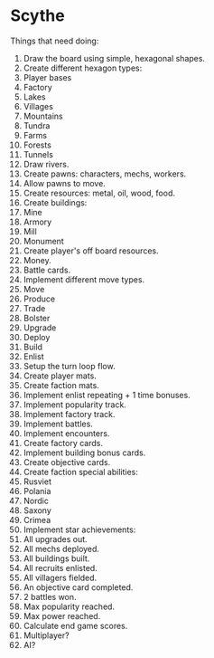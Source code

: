 # Scythe

Things that need doing:

1. Draw the board using simple, hexagonal shapes.
1. Create different hexagon types:
  1. Player bases
  1. Factory
  1. Lakes
  1. Villages
  1. Mountains
  1. Tundra
  1. Farms
  1. Forests
  1. Tunnels
1. Draw rivers.
1. Create pawns: characters, mechs, workers.
1. Allow pawns to move.
1. Create resources: metal, oil, wood, food.
1. Create buildings:
  1. Mine
  1. Armory
  1. Mill
  1. Monument
1. Create player's off board resources.
  1. Money.
  1. Battle cards.
1. Implement different move types.
  1. Move
  1. Produce
  1. Trade
  1. Bolster
  1. Upgrade
  1. Deploy
  1. Build
  1. Enlist
1. Setup the turn loop flow.
1. Create player mats.
1. Create faction mats.
1. Implement enlist repeating + 1 time bonuses.
1. Implement popularity track.
1. Implement factory track.
1. Implement battles.
1. Implement encounters.
1. Create factory cards.
1. Implement building bonus cards.
1. Create objective cards.
1. Create faction special abilities:
  1. Rusviet
  1. Polania
  1. Nordic
  1. Saxony
  1. Crimea
1. Implement star achievements:
  1. All upgrades out.
  1. All mechs deployed.
  1. All buildings built.
  1. All recruits enlisted.
  1. All villagers fielded.
  1. An objective card completed.
  1. 2 battles won.
  1. Max popularity reached.
  1. Max power reached.
1. Calculate end game scores.
1. Multiplayer?
1. AI?